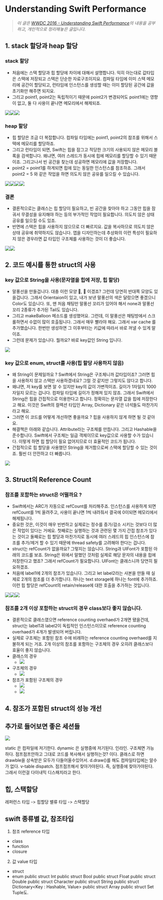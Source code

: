 # Understanding Swift Performance

> _이 글은 [WWDC 2016 - Understanding Swift Performance](https://developer.apple.com/videos/play/wwdc2016/416/
)의 내용을 공부하고, 개인적으로 정리해놓은 글입니다._

## 1. stack 할당과 heap 할당 

### stack 할당
- 처음에는 스택 할당과 힙 할당에 차이에 대해서 설명합니다. 익히 아는대로 값타입은 스택에 저장되고 스택은 단순한 자료구조이지요. 컴파일 타임에 이미 스택 메모리에 공간이 할당되고, 런타임에 인스턴스를 생성할 때는 이미 할당된 공간에 값을 초기화만 해주면 되지요. 
- 그리고 point1, point2는 독립적이기 때문에 point2가 변경되어도 point1에는 영향이 없고, 둘 다 사용이 끝나면 메모리에서 해제되죠. 

![](https://velog.velcdn.com/images/dev_kickbell/post/f5b22af7-16ec-46a1-860c-01c1363d67a4/image.png)![](https://velog.velcdn.com/images/dev_kickbell/post/8bf64e69-d034-4494-b3c3-7f9f619b9b3f/image.png)![](https://velog.velcdn.com/images/dev_kickbell/post/ee44fd5f-41d0-48a6-a3b4-409afc4e581d/image.png)

### heap 할당
- 힙 할당은 조금 더 복잡합니다. 컴파일 타임에는 point1, point2의 참조를 위해서 스택에 메모리를 할당하죠. 
- 그리고 런타임이 되면, Swift는 힙을 잠그고 적당한 크기의 사용되지 않은 메모리 블록을 검색합니다. 왜냐면, 여러 스레드가 동시에 힙에 메모리를 할당할 수 있기 때문이죠. 그리고나서 빈 공간을 찾는데 성공하면 메모리에 값을 저장합니다. 
- point2 = point1를 하게되면 힙에 있는 동일한 인스턴스를 참조하죠. 그래서 point2 = 5 와 같은 작업을 하면 의도치 않은 공유를 일으킬 수 있습니다. 

![](https://velog.velcdn.com/images/dev_kickbell/post/a9ec667e-a140-478e-9512-c90ff54107a4/image.png)![](https://velog.velcdn.com/images/dev_kickbell/post/360a6592-0b27-4e23-8a80-a8fdbc5b2893/image.png)![](https://velog.velcdn.com/images/dev_kickbell/post/f54549ff-78db-4763-b904-5ee4a69ee937/image.png)![](https://velog.velcdn.com/images/dev_kickbell/post/836825ef-d800-4f9c-a66a-97032010feb7/image.png)


### 결론 

- 결론적으로는 클래스는 힙 할당이 필요하고, 빈 공간을 찾아야 하고 그동안 힙을 잠궈서 무결성을 유지해야 하는 등의 부가적인 작업이 필요합니다. 의도치 않은 상태 공유를 일으킬 수도 있죠. 
- 반면에 스택은 힙을 사용하지 않으므로 더 빠르지요. 값을 복사하므로 의도치 않은 상태 공유에 취약하지도 않습니다. 앱을 디자인하는데 추상화의 이런 특성이 필요하지 않은 경우라면 값 타입인 구조체를 사용하는 것이 더 좋습니다. 

![](https://velog.velcdn.com/images/dev_kickbell/post/102d6118-8826-4885-9d80-1c195651acd7/image.png)![](https://velog.velcdn.com/images/dev_kickbell/post/19e0cbfd-970b-4dd9-bedb-e6dbbab8ec33/image.png)


## 2. 코드 예시를 통한 struct의 사용 

### key 값으로 String을 사용(문자열을 힙에 저장, 힙 할당) 
- 말풍선을 만들겁니다. 대충 이런 모양 💬, 💭 이겠죠? 그런데 당연히 반대쪽 모양도 있을겁니다. 그래서 Orientaion이 있고, 내가 보낸 말풍선의 색은 달랐으면 좋겠으니 Color도 있습니다. 또, 맨 처음 채팅만 말풍선 꼬리가 있어야 해서 none과 말풍선 꼬리 2종류가 추가된 Tail도 있습니다.
- 그리고 makeBalloon 메소드를 생성했어요. 그런데, 이 말풍선은 채팅방에서 스크롤하면서 수없이 많이 호출됩니다. 그래서 매우 빨라야 해요. 그래서 var cache 를 추가했습니다. 한번만 생성하면 그 이후부터는 키값에 따라서 바로 꺼낼 수 있게 말이죠. 
- 그런데 문제가 있습니다. 뭘까요? 바로 key값인 String 입니다. 

![](https://velog.velcdn.com/images/dev_kickbell/post/18318bf3-72b4-42b8-ba2c-dabc537bd472/image.png)

### key 값으로 enum, struct를 사용(힙 할당 사용하지 않음) 
- 왜 String이 문제일까요 ? Swift에서 String은 구조체니까 값타입이죠? 그러면 힙을 사용하지 않고 스택만 사용하겠네요? 그럴 것 같지만 그렇지도 않다고 합니다. 
- 왜냐면, 저 key를 보면 알 수 있지만 key의 값이 가변적이죠. 길이가 1자일지 1000자일지 모르는 겁니다. 컴파일 타입에 길이가 정해져 있지 않죠. 그래서 Swift에서 String은 힙을 간접적으로 이용한다고 합니다. 정확히는 문자열 값을 힙에 저장한다고 해요. 이것은 Swift의 컬렉션 타입인 Array, Dictionary 같은 녀석들도 마찬가지라고 해요. 
- 그러면 이 코드를 어떻게 개선하면 좋을까요 ? 힙을 사용하지 않게 하면 될 것 같아요. 
- 해결책은 아래와 같습니다. Attribute라는 구조체를 만듭니다. 그리고 Hashable을 준수합니다. Swift에서 구조체는 일급 객체이므로 key값으로 사용할 수가 있습니다. 이렇게 하면 힙 할당이 필요 없어지므로 더 효율적인 코드가 됩니다. 
- 간접적으로 힙 할당을 사용했던 String을 제거함으로써 스택에 할당할 수 있는 것이죠. 훨씬 더 안전하고 더 빠릅니다. 

![](https://velog.velcdn.com/images/dev_kickbell/post/a12f9ed5-ea1c-404c-a8ee-d3fb2088ccfb/image.png)



## 3. Struct의 Reference Count 

### 참조를 포함하는 struct은 어떨까요 ? 
- Swift에서는 ARC가 자동으로 refCount를 처리해주죠. 인스턴스를 사용하게 되면 refCount를 1씩 올려주고, 사용이 끝나면 1씩 내려줘서 결국에 0이되면 메모리에서 해제됩니다. 
- 중요한 것은, 이것이 매우 빈번하고 실제로는 정수를 증가/감소 시키는 것보다 더 많은 작업이 있다는 거에요. 첫째로는 실행하는 것과 관련된 몇 가지 간접 참조가 있다는 것이고 둘째로는 힙 할당과 마찬가지로 동시에 여러 스레드의 힙 인스턴스에 참조를 추가/제거 할 수 있기 때문에 thread safety를 고려해야 한다는 겁니다. 
- struct는 refCount가 없을까요? 그렇지는 않습니다. String과 UIFont가 포함된 아래의 코드를 보죠. String은 위에서 말했던 것처럼 실제로 해당 문자의 내용을 힙에 저장한다고 했죠? 그래서 refCount가 필요합니다. UIFont는 클래스니까 당연히 필요하겠죠. 
- 처음에 label1에 2개의 참조가 있습니다. 그리고 let label2라는 사본을 만들 때 실제로 2개의 참조를 더 추가합니다. 하나는 text storage에 하나는 font에 추가하죠. 이런 힙 할당은 refCount의 retain/release에 대한 호출을 추가하는 것입니다. 

![](https://velog.velcdn.com/images/dev_kickbell/post/8071e1fe-ba13-4265-bb54-d32ab9db5c90/image.png)![](https://velog.velcdn.com/images/dev_kickbell/post/109ecd48-cd5b-4d86-ab7c-db6dfe68666c/image.png)![](https://velog.velcdn.com/images/dev_kickbell/post/213e7493-008c-4457-8fb6-72496027d275/image.png)


### 참조를 2개 이상 포함하는 struct의 경우 class보다 좋지 않습니다. 
- 결론적으로 클래스였으면 reference counting overhaed가 2개면 됐을건데, struct는 label1과 label2이 독립적인 인스턴스이므로 reference counting overhaed가 4개가 발생되어 버립니다. 
- 실제로 구조체는 포함된 참조 수에 비례하는 reference counting overhaed를 지불하게 되는 거죠. 2개 이상의 참조를 포함하는 구조체의 경우 오히려 클래스보다 효율이 좋지 않습니다. 
- 클래스의 경우 
    - ![](https://velog.velcdn.com/images/dev_kickbell/post/b2eee608-3a8a-4216-a21b-9494379ff48f/image.png)
- 구조체의 경우 
    - ![](https://velog.velcdn.com/images/dev_kickbell/post/9d4588c5-7da9-4a30-ab0b-a39e31a93240/image.png)
- 참조가 포함된 구조체의 경우
    - ![](https://velog.velcdn.com/images/dev_kickbell/post/2a698d38-5bb1-4247-9141-13e014039f55/image.png)
    - ![](https://velog.velcdn.com/images/dev_kickbell/post/e26193c4-1043-4b23-8629-7376f804fc15/image.png)



## 4. 참조가 포함된 struct의 성능 개선






## 추가로 들어보면 좋은 세션들
![](https://velog.velcdn.com/images/dev_kickbell/post/84825fdb-c03e-4035-aa68-54c2608dd089/image.png)










static 은 컴파일에 저기한다.
dynamic 은 실행중에 저기된다.
인라인.
구조체면 가능하다.
점프점프안하고 그대로 코드를 복사해서 실행하는것? 이다.
클래스로 하면 drawble을 상속받은 모두가 다들어올수있어서. d.draw()를 해도
컴파일타입에는 알수가 없다.
v-table dispatch. 점프점프해서 찾아가야된다. 즉, 실행중에 찾아가야된다.
그래서 이런걸 다이내믹 디스패치라고 한다.



## 힙, 스택할당

레퍼런스 타입 -> 힙할당
밸류 타입 -> 스택할당

## swift 종류별 값, 참조타입

1. 참조 reference 타입
- class
- function
- closure

2. 값 value 타입 
- struct 
- enum 
public struct Int
public struct Bool
public struct Float
public struct Double
public struct Character
public struct String
public struct Dictionary<Key : Hashable, Value>
public struct Array<Element>
public struct Set<Element : Hashable>  
Tuple도. 

 


